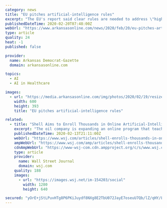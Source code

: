 ```yaml
---
category: news
title: "EU pitches artificial-intelligence rules"
excerpt: "The EU's report said clear rules are needed to address \"high-risk AI systems,\" such as those in recruitment, health care, law enforcement or transport, which should be \"transparent, traceable and guarantee human oversight.\" Other artificial intelligence systems could come with labels certifying that they are in line with EU standards."
publishedDateTime: 2020-02-20T07:48:00Z
webUrl: "https://www.arkansasonline.com/news/2020/feb/20/eu-pitches-artificial-intelligence-rule/?business"
type: article
quality: 24
heat: -1
published: false

provider:
  name: Arkansas Democrat-Gazette
  domain: arkansasonline.com

topics:
  - AI
  - AI in Healthcare

images:
  - url: "https://media.arkansasonline.com/img/photos/2020/02/19/resized_150246-4d1-eu-ai-0220-rgb_15-28769_t600.jpg?4326734cdb8e39baa3579048ef63ad7b451e7676"
    width: 600
    height: 393
    title: "EU pitches artificial-intelligence rules"

related:
  - title: "Shell Aims to Enroll Thousands in Online Artificial-Intelligence Training"
    excerpt: "The oil company is expanding an online program that teaches its employees artificial-intelligence skills, part of an effort to cut costs, improve business processes and generate revenue."
    publishedDateTime: 2020-02-13T21:11:00Z
    webUrl: "https://www.wsj.com/articles/shell-enrolls-thousands-in-online-artificial-intelligence-training-11581622566"
    ampWebUrl: "https://www.wsj.com/amp/articles/shell-enrolls-thousands-in-online-artificial-intelligence-training-11581622566"
    cdnAmpWebUrl: "https://www-wsj-com.cdn.ampproject.org/c/s/www.wsj.com/amp/articles/shell-enrolls-thousands-in-online-artificial-intelligence-training-11581622566"
    type: article
    provider:
      name: Wall Street Journal
      domain: wsj.com
    quality: 188
    images:
      - url: "https://images.wsj.net/im-154203/social"
        width: 1280
        height: 640

secured: "yOrE+jStLPuvHTg8P6PKiJuydf8NXg8E2TbU072JayE7oseuU7Qb/lZ/qHY/L0cfSzRjJpt1whc/vlXEE/gl+jPeGRaq7cNMG0YmpaaGk198IMrdiCwBOdiM9pqnsgql5WydBNryh8cCOGayZA6CuJl16pO970wITcY8ZNROHviewc2iPwDs2/nS8YWGmsMR2f1gWs43TVSVDH2QkmU/WkqFD3OlwSp3kXoXHsPKXUgCrh01m6n1HJO/6uIdvssFnFNaAJLNXJmd2/on3YIjKNnkoB1m92RqdPZVjPPd19jgIHKZ0YaWpU3FCwREGLudnwOGZ5ID2fYKmDrkj6b+2bFDMi/y3ZIt5F9UttpgrlsGH1wZpETSkdbZxrVw15gSi27Faeb4rNEUlcr2+vp1T5OoJ5whQshG6yM8U2x2oQDIgV3zSHLx8CLRUQrHkYhtHiINkrJiS5VE5vjtMGDj5vt983MrxHFqqLW/YYyTbTI=;eMavGvy7UKFCg8WDLfA92A=="
---
```


